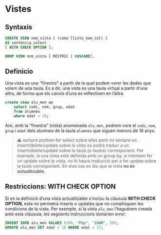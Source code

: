 # Vistes

## Syntaxis

```sql
CREATE VIEW nom_vista [ (coma llista_nom_col) ]
AS sentència_select
[ WITH CHECK OPTION ];
```

```sql
DROP VIEW nom_vista [ RESTRIC | CASCADE],
```

## Definicio

Una vista es una “finestra” a partir de la qual podem vorer les dades que volem de una taula. Es a dir, una vista es una taula virtual a partir d’una altra, de forma que els canvis d’una es reflectixen en l’altra.

```sql
create view alu_men as
    select codi, nom, grup, edat
    from alumnes
    where edat < 18;
```

Així, amb la “finestra” (vista) anomenada `alu_men`, podrem vore el `codi`, `nom`, `grup` i `edat` dels alumnes de la taula `alumnes` que siguen menors de 18 anys.

>⚠ sempre podrem fer select sobre elles però no sempre un insert/delete/update sobre la vista es podrà traduir a un insert/delete/update sobre la taula (o taules) corresponent. Per exemple, si una vista està definida amb un group by, si intentem fer un update sobre la vista, no hi haurà traducció per a fer update sobre la taula corresponent. En eixe cas es diu que la vista **no és actualitzable**.

## Restriccions: WITH CHECK OPTION

Si en la definició d’una vista actualitzable s'inclou la clàusula **WITH CHECK OPTION**, esta no permetrà inserts o updates que no complisquen les condicions de la vista. Per exemple, si la vista `alu_men` l’haguérem creada amb esta clàusula, les següents instruccions donarien error:

```sql
INSERT INTO alu_men VALUES (100, "Pep", "1DAM", 20);
UPDATE alu_men SET edat = 18 WHERE edat = 17;
```